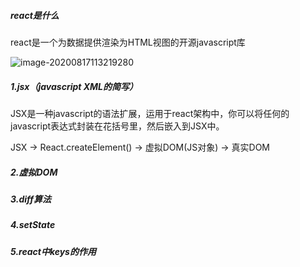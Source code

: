 ##### react是什么

react是一个为数据提供渲染为HTML视图的开源javascript库

![image-20200817113219280](D:\用户目录\我的文档\HBuilderProject\ywj\note\image\image-20200817113219280.png)

##### 1.jsx（javascript XML的简写）

JSX是一种javascript的语法扩展，运用于react架构中，你可以将任何的javascript表达式封装在花括号里，然后嵌入到JSX中。

JSX -> React.createElement() -> 虚拟DOM(JS对象) -> 真实DOM

##### 2.虚拟DOM



##### 3.diff算法



##### 4.setState



##### 5.react中keys的作用

